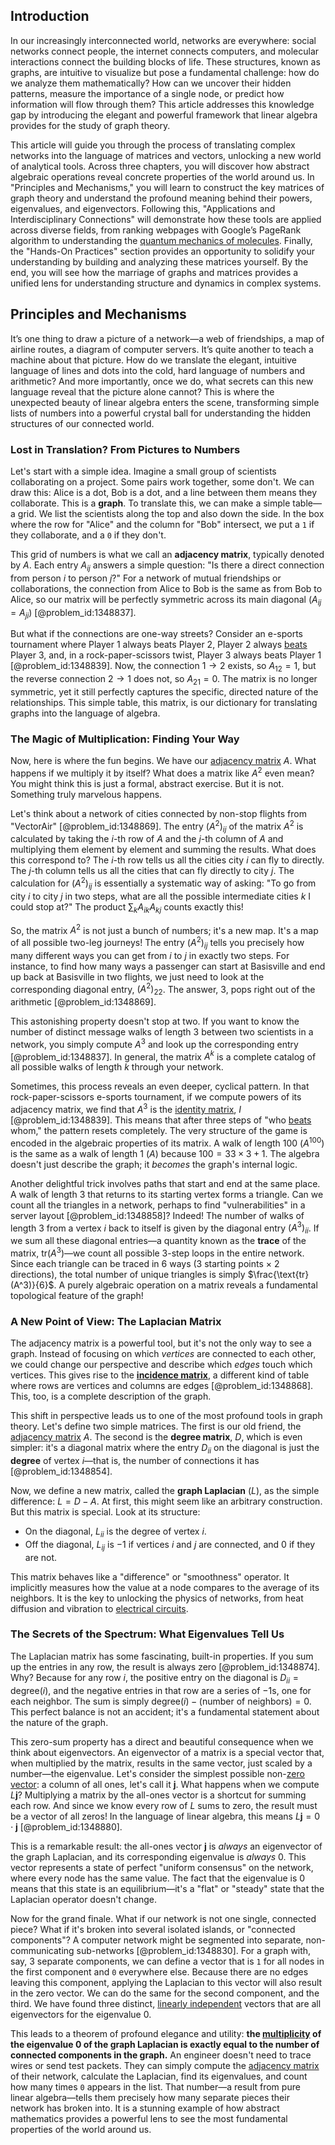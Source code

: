 ## Introduction
In our increasingly interconnected world, networks are everywhere: social networks connect people, the internet connects computers, and molecular interactions connect the building blocks of life. These structures, known as graphs, are intuitive to visualize but pose a fundamental challenge: how do we analyze them mathematically? How can we uncover their hidden patterns, measure the importance of a single node, or predict how information will flow through them? This article addresses this knowledge gap by introducing the elegant and powerful framework that linear algebra provides for the study of graph theory.

This article will guide you through the process of translating complex networks into the language of matrices and vectors, unlocking a new world of analytical tools. Across three chapters, you will discover how abstract algebraic operations reveal concrete properties of the world around us. In "Principles and Mechanisms," you will learn to construct the key matrices of graph theory and understand the profound meaning behind their powers, eigenvalues, and eigenvectors. Following this, "Applications and Interdisciplinary Connections" will demonstrate how these tools are applied across diverse fields, from ranking webpages with Google’s PageRank algorithm to understanding the [quantum mechanics of molecules](@article_id:157590). Finally, the "Hands-On Practices" section provides an opportunity to solidify your understanding by building and analyzing these matrices yourself. By the end, you will see how the marriage of graphs and matrices provides a unified lens for understanding structure and dynamics in complex systems.

## Principles and Mechanisms

It’s one thing to draw a picture of a network—a web of friendships, a map of airline routes, a diagram of computer servers. It’s quite another to teach a machine about that picture. How do we translate the elegant, intuitive language of lines and dots into the cold, hard language of numbers and arithmetic? And more importantly, once we do, what secrets can this new language reveal that the picture alone cannot? This is where the unexpected beauty of linear algebra enters the scene, transforming simple lists of numbers into a powerful crystal ball for understanding the hidden structures of our connected world.

### Lost in Translation? From Pictures to Numbers

Let's start with a simple idea. Imagine a small group of scientists collaborating on a project. Some pairs work together, some don't. We can draw this: Alice is a dot, Bob is a dot, and a line between them means they collaborate. This is a **graph**. To translate this, we can make a simple table—a grid. We list the scientists along the top and also down the side. In the box where the row for "Alice" and the column for "Bob" intersect, we put a `1` if they collaborate, and a `0` if they don't.

This grid of numbers is what we call an **adjacency matrix**, typically denoted by $A$. Each entry $A_{ij}$ answers a simple question: "Is there a direct connection from person $i$ to person $j$?" For a network of mutual friendships or collaborations, the connection from Alice to Bob is the same as from Bob to Alice, so our matrix will be perfectly symmetric across its main diagonal ($A_{ij} = A_{ji}$) [@problem_id:1348837].

But what if the connections are one-way streets? Consider an e-sports tournament where Player 1 always beats Player 2, Player 2 always [beats](@article_id:191434) Player 3, and, in a rock-paper-scissors twist, Player 3 always beats Player 1 [@problem_id:1348839]. Now, the connection $1 \to 2$ exists, so $A_{12} = 1$, but the reverse connection $2 \to 1$ does not, so $A_{21} = 0$. The matrix is no longer symmetric, yet it still perfectly captures the specific, directed nature of the relationships. This simple table, this matrix, is our dictionary for translating graphs into the language of algebra.

### The Magic of Multiplication: Finding Your Way

Now, here is where the fun begins. We have our [adjacency matrix](@article_id:150516) $A$. What happens if we multiply it by itself? What does a matrix like $A^2$ even mean? You might think this is just a formal, abstract exercise. But it is not. Something truly marvelous happens.

Let's think about a network of cities connected by non-stop flights from "VectorAir" [@problem_id:1348869]. The entry $(A^2)_{ij}$ of the matrix $A^2$ is calculated by taking the $i$-th row of $A$ and the $j$-th column of $A$ and multiplying them element by element and summing the results. What does this correspond to? The $i$-th row tells us all the cities city $i$ can fly to directly. The $j$-th column tells us all the cities that can fly directly to city $j$. The calculation for $(A^2)_{ij}$ is essentially a systematic way of asking: "To go from city $i$ to city $j$ in two steps, what are all the possible intermediate cities $k$ I could stop at?" The product $\sum_{k} A_{ik} A_{kj}$ counts exactly this!

So, the matrix $A^2$ is not just a bunch of numbers; it's a new map. It's a map of all possible two-leg journeys! The entry $(A^2)_{ij}$ tells you precisely how many different ways you can get from $i$ to $j$ in exactly two steps. For instance, to find how many ways a passenger can start at Basisville and end up back at Basisville in two flights, we just need to look at the corresponding diagonal entry, $(A^2)_{22}$. The answer, 3, pops right out of the arithmetic [@problem_id:1348869].

This astonishing property doesn't stop at two. If you want to know the number of distinct message walks of length 3 between two scientists in a network, you simply compute $A^3$ and look up the corresponding entry [@problem_id:1348837]. In general, the matrix $A^k$ is a complete catalog of all possible walks of length $k$ through your network.

Sometimes, this process reveals an even deeper, cyclical pattern. In that rock-paper-scissors e-sports tournament, if we compute powers of its adjacency matrix, we find that $A^3$ is the [identity matrix](@article_id:156230), $I$ [@problem_id:1348839]. This means that after three steps of "who [beats](@article_id:191434) whom," the pattern resets completely. The very structure of the game is encoded in the algebraic properties of its matrix. A walk of length 100 ($A^{100}$) is the same as a walk of length 1 ($A$) because $100 = 33 \times 3 + 1$. The algebra doesn't just describe the graph; it *becomes* the graph's internal logic.

Another delightful trick involves paths that start and end at the same place. A walk of length 3 that returns to its starting vertex forms a triangle. Can we count all the triangles in a network, perhaps to find "vulnerabilities" in a server layout [@problem_id:1348858]? Indeed! The number of walks of length 3 from a vertex $i$ back to itself is given by the diagonal entry $(A^3)_{ii}$. If we sum all these diagonal entries—a quantity known as the **trace** of the matrix, $\text{tr}(A^3)$—we count all possible 3-step loops in the entire network. Since each triangle can be traced in 6 ways (3 starting points $\times$ 2 directions), the total number of unique triangles is simply $\frac{\text{tr}(A^3)}{6}$. A purely algebraic operation on a matrix reveals a fundamental topological feature of the graph!

### A New Point of View: The Laplacian Matrix

The adjacency matrix is a powerful tool, but it's not the only way to see a graph. Instead of focusing on which *vertices* are connected to each other, we could change our perspective and describe which *edges* touch which vertices. This gives rise to the **[incidence matrix](@article_id:263189)**, a different kind of table where rows are vertices and columns are edges [@problem_id:1348868]. This, too, is a complete description of the graph.

This shift in perspective leads us to one of the most profound tools in graph theory. Let's define two simple matrices. The first is our old friend, the [adjacency matrix](@article_id:150516) $A$. The second is the **degree matrix**, $D$, which is even simpler: it's a diagonal matrix where the entry $D_{ii}$ on the diagonal is just the **degree** of vertex $i$—that is, the number of connections it has [@problem_id:1348854].

Now, we define a new matrix, called the **graph Laplacian** ($L$), as the simple difference: $L = D - A$. At first, this might seem like an arbitrary construction. But this matrix is special. Look at its structure:
- On the diagonal, $L_{ii}$ is the degree of vertex $i$.
- Off the diagonal, $L_{ij}$ is $-1$ if vertices $i$ and $j$ are connected, and $0$ if they are not.

This matrix behaves like a "difference" or "smoothness" operator. It implicitly measures how the value at a node compares to the average of its neighbors. It is the key to unlocking the physics of networks, from heat diffusion and vibration to [electrical circuits](@article_id:266909).

### The Secrets of the Spectrum: What Eigenvalues Tell Us

The Laplacian matrix has some fascinating, built-in properties. If you sum up the entries in any row, the result is always zero [@problem_id:1348874]. Why? Because for any row $i$, the positive entry on the diagonal is $D_{ii} = \text{degree}(i)$, and the negative entries in that row are a series of $-1$s, one for each neighbor. The sum is simply $\text{degree}(i) - (\text{number of neighbors}) = 0$. This perfect balance is not an accident; it's a fundamental statement about the nature of the graph.

This zero-sum property has a direct and beautiful consequence when we think about eigenvectors. An eigenvector of a matrix is a special vector that, when multiplied by the matrix, results in the same vector, just scaled by a number—the eigenvalue. Let's consider the simplest possible non-[zero vector](@article_id:155695): a column of all ones, let's call it $\mathbf{j}$. What happens when we compute $L\mathbf{j}$? Multiplying a matrix by the all-ones vector is a shortcut for summing each row. And since we know every row of $L$ sums to zero, the result must be a vector of all zeros! In the language of linear algebra, this means $L\mathbf{j} = 0 \cdot \mathbf{j}$ [@problem_id:1348880].

This is a remarkable result: the all-ones vector $\mathbf{j}$ is *always* an eigenvector of the graph Laplacian, and its corresponding eigenvalue is *always* 0. This vector represents a state of perfect "uniform consensus" on the network, where every node has the same value. The fact that the eigenvalue is 0 means that this state is an equilibrium—it's a "flat" or "steady" state that the Laplacian operator doesn't change.

Now for the grand finale. What if our network is not one single, connected piece? What if it's broken into several isolated islands, or "connected components"? A computer network might be segmented into separate, non-communicating sub-networks [@problem_id:1348830]. For a graph with, say, 3 separate components, we can define a vector that is `1` for all nodes in the first component and `0` everywhere else. Because there are no edges leaving this component, applying the Laplacian to this vector will also result in the zero vector. We can do the same for the second component, and the third. We have found three distinct, [linearly independent](@article_id:147713) vectors that are all eigenvectors for the eigenvalue 0.

This leads to a theorem of profound elegance and utility: **the [multiplicity](@article_id:135972) of the eigenvalue 0 of the graph Laplacian is exactly equal to the number of connected components in the graph.** An engineer doesn't need to trace wires or send test packets. They can simply compute the [adjacency matrix](@article_id:150516) of their network, calculate the Laplacian, find its eigenvalues, and count how many times `0` appears in the list. That number—a result from pure linear algebra—tells them precisely how many separate pieces their network has broken into. It is a stunning example of how abstract mathematics provides a powerful lens to see the most fundamental properties of the world around us.